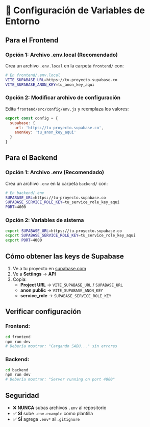 # 🔧 Configuración de Variables de Entorno

## Para el Frontend

### Opción 1: Archivo .env.local (Recomendado)
Crea un archivo `.env.local` en la carpeta `frontend/` con:

```bash
# En frontend/.env.local
VITE_SUPABASE_URL=https://tu-proyecto.supabase.co
VITE_SUPABASE_ANON_KEY=tu_anon_key_aqui
```

### Opción 2: Modificar archivo de configuración
Edita `frontend/src/config/env.js` y reemplaza los valores:

```javascript
export const config = {
  supabase: {
    url: 'https://tu-proyecto.supabase.co',
    anonKey: 'tu_anon_key_aqui'
  }
}
```

## Para el Backend

### Opción 1: Archivo .env (Recomendado)
Crea un archivo `.env` en la carpeta `backend/` con:

```bash
# En backend/.env
SUPABASE_URL=https://tu-proyecto.supabase.co
SUPABASE_SERVICE_ROLE_KEY=tu_service_role_key_aqui
PORT=4000
```

### Opción 2: Variables de sistema
```bash
export SUPABASE_URL=https://tu-proyecto.supabase.co
export SUPABASE_SERVICE_ROLE_KEY=tu_service_role_key_aqui
export PORT=4000
```

## Cómo obtener las keys de Supabase

1. Ve a tu proyecto en [supabase.com](https://supabase.com)
2. Ve a **Settings** → **API**
3. Copia:
   - **Project URL** → `VITE_SUPABASE_URL` / `SUPABASE_URL`
   - **anon public** → `VITE_SUPABASE_ANON_KEY`
   - **service_role** → `SUPABASE_SERVICE_ROLE_KEY`

## Verificar configuración

### Frontend:
```bash
cd frontend
npm run dev
# Debería mostrar: "Cargando SABU..." sin errores
```

### Backend:
```bash
cd backend
npm run dev
# Debería mostrar: "Server running on port 4000"
```

## Seguridad

- ❌ **NUNCA** subas archivos `.env` al repositorio
- ✅ **SÍ** sube `.env.example` como plantilla
- ✅ **SÍ** agrega `.env*` al `.gitignore`
